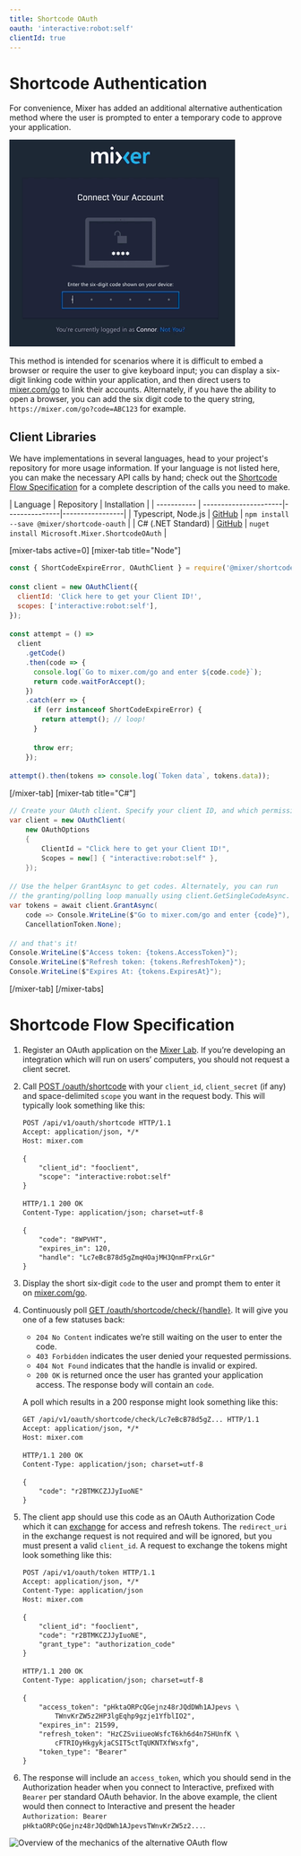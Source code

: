 ```yaml
---
title: Shortcode OAuth
oauth: 'interactive:robot:self'
clientId: true
---
```

# Shortcode Authentication

For convenience, Mixer has added an additional alternative authentication method where the user is prompted to enter a temporary code to approve your application.

![](./demo.gif?classes=caption "Demonstration of the user going through the shortcode flow")

This method is intended for scenarios where it is difficult to embed a browser or require the user to give keyboard input; you can display a six-digit linking code within your application, and then direct users to [mixer.com/go](https://mixer.com/go) to link their accounts. Alternately, if you have the ability to open a browser, you can add the six digit code to the query string, `https://mixer.com/go?code=ABC123` for example.

## Client Libraries

We have implementations in several languages, head to your project's repository for more usage information. If your language is not listed here, you can make the necessary API calls by hand; check out the [Shortcode Flow Specification](#shortcode-flow-specification) for a complete description of the calls you need to make.

| Language | Repository | Installation |
| ----------- | ----------------------|---------------|-----------------|
| Typescript, Node.js | [GitHub](https://github.com/mixer/shortcode-oauth/tree/master/nodejs) | `npm install --save @mixer/shortcode-oauth` |
| C# (.NET Standard) | [GitHub](https://github.com/mixer/shortcode-oauth/tree/master/csharp) | `nuget install Microsoft.Mixer.ShortcodeOAuth` |

[mixer-tabs active=0]
[mixer-tab title="Node"]
```javascript
const { ShortCodeExpireError, OAuthClient } = require('@mixer/shortcode-oauth');

const client = new OAuthClient({
  clientId: 'Click here to get your Client ID!',
  scopes: ['interactive:robot:self'],
});

const attempt = () =>
  client
    .getCode()
    .then(code => {
      console.log(`Go to mixer.com/go and enter ${code.code}`);
      return code.waitForAccept();
    })
    .catch(err => {
      if (err instanceof ShortCodeExpireError) {
        return attempt(); // loop!
      }

      throw err;
    });

attempt().then(tokens => console.log(`Token data`, tokens.data));
```
[/mixer-tab]
[mixer-tab title="C#"]
```cs
// Create your OAuth client. Specify your client ID, and which permissions you want.
var client = new OAuthClient(
    new OAuthOptions
    {
        ClientId = "Click here to get your Client ID!",
        Scopes = new[] { "interactive:robot:self" },
    });

// Use the helper GrantAsync to get codes. Alternately, you can run
// the granting/polling loop manually using client.GetSingleCodeAsync.
var tokens = await client.GrantAsync(
    code => Console.WriteLine($"Go to mixer.com/go and enter {code}"),
    CancellationToken.None);

// and that's it!
Console.WriteLine($"Access token: {tokens.AccessToken}");
Console.WriteLine($"Refresh token: {tokens.RefreshToken}");
Console.WriteLine($"Expires At: {tokens.ExpiresAt}");
```
[/mixer-tab]
[/mixer-tabs]

# Shortcode Flow Specification

1.  Register an OAuth application on the [Mixer Lab](http://mixer.com/lab). If you’re developing an integration which will run on users’ computers, you should not request a client secret.
1.  Call [POST /oauth/shortcode](/rest/index.html#oauth_shortcode_post) with your `client_id`, `client_secret` (if any) and space-delimited `scope` you want in the request body. This will typically look something like this:

    ```http
    POST /api/v1/oauth/shortcode HTTP/1.1
    Accept: application/json, */*
    Host: mixer.com

    {
        "client_id": "fooclient",
        "scope": "interactive:robot:self"
    }

    HTTP/1.1 200 OK
    Content-Type: application/json; charset=utf-8

    {
        "code": "8WPVHT",
        "expires_in": 120,
        "handle": "Lc7eBcB78d5gZmqHOajMH3QnmFPrxLGr"
    }
    ```

1.  Display the short six-digit `code` to the user and prompt them to enter it on [mixer.com/go](https://mixer.com/go).
1.  Continuously poll [GET /oauth/shortcode/check/{handle}](/rest/index.html#oauth_shortcode_check__handle__get). It will give you one of a few statuses back:

    -   `204 No Content` indicates we’re still waiting on the user to enter the code.
    -   `403 Forbidden` indicates the user denied your requested permissions.
    -   `404 Not Found` indicates that the handle is invalid or expired.
    -   `200 OK` is returned once the user has granted your application access. The response body will contain an `code`.

    A poll which results in a 200 response might look something like this:

    ```http
    GET /api/v1/oauth/shortcode/check/Lc7eBcB78d5gZ... HTTP/1.1
    Accept: application/json, */*
    Host: mixer.com

    HTTP/1.1 200 OK
    Content-Type: application/json; charset=utf-8

    {
        "code": "r2BTMKCZJJyIuoNE"
    }
    ```

1.  The client app should use this code as an OAuth Authorization Code which it can [exchange](https://tools.ietf.org/html/rfc6749#section-4.1.3) for access and refresh tokens. The `redirect_uri` in the exchange request is not required and will be ignored, but you must present a valid `client_id`. A request to exchange the tokens might look something like this:

    ```http
    POST /api/v1/oauth/token HTTP/1.1
    Accept: application/json, */*
    Content-Type: application/json
    Host: mixer.com

    {
        "client_id": "fooclient",
        "code": "r2BTMKCZJJyIuoNE",
        "grant_type": "authorization_code"
    }

    HTTP/1.1 200 OK
    Content-Type: application/json; charset=utf-8

    {
        "access_token": "pHktaORPcQGejnz48rJQdDWh1AJpevs \
            TWnvKrZW5z2HP3lgEqhp9gzje1YfblIO2",
        "expires_in": 21599,
        "refresh_token": "HzCZSviiueoWsfcT6kh6d4n7SHUnfK \
            cFTRIOyHkgykjaCSIT5ctTqUKNTXfWsxfg",
        "token_type": "Bearer"
    }
    ```

1.  The response will include an `access_token`, which you should send in the Authorization header when you connect to Interactive, prefixed with `Bearer` per standard OAuth behavior. In the above example, the client would then connect to Interactive and present the header `Authorization: Bearer pHktaORPcQGejnz48rJQdDWh1AJpevsTWnvKrZW5z2...`.

![](/guides/mixplay/protocol/specification/simplified-oauth.svg?classes=caption "Overview of the mechanics of the alternative OAuth flow")
